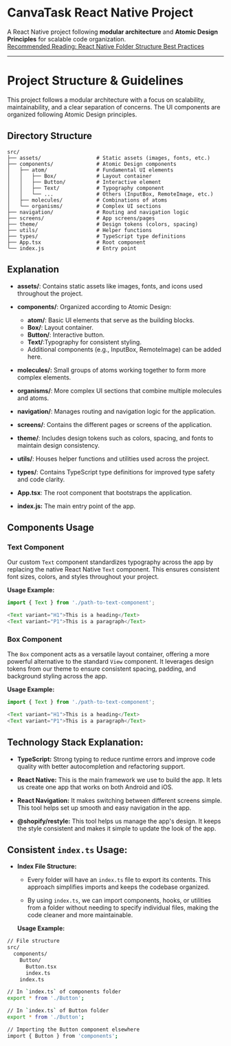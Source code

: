 # CanvaTask React Native Project

A React Native project following **modular architecture** and **Atomic Design Principles** for scalable code organization.  
[Recommended Reading: React Native Folder Structure Best Practices](https://medium.com/@prathiba2796/react-native-best-practices-for-organizing-code-with-atomic-folder-structure-131858653eb1)

---

# Project Structure & Guidelines

This project follows a modular architecture with a focus on scalability, maintainability, and a clear separation of concerns. The UI components are organized following Atomic Design principles.

## Directory Structure

```plaintext
src/
├── assets/                  # Static assets (images, fonts, etc.)
├── components/              # Atomic Design components
│   ├── atom/                # Fundamental UI elements
│   │   ├── Box/             # Layout container
│   │   ├── Button/          # Interactive element
│   │   ├── Text/            # Typography component
│   │   └── ...              # Others (InputBox, RemoteImage, etc.)
│   ├── molecules/           # Combinations of atoms
│   └── organisms/           # Complex UI sections
├── navigation/              # Routing and navigation logic
├── screens/                 # App screens/pages
├── theme/                   # Design tokens (colors, spacing)
├── utils/                   # Helper functions
├── types/                   # TypeScript type definitions
├── App.tsx                  # Root component
└── index.js                 # Entry point
```

## Explanation
- **assets/**: Contains static assets like images, fonts, and icons used throughout the project.
- **components/**: Organized according to Atomic Design:
    - **atom/**: Basic UI elements that serve as the building blocks.
    - **Box/**: Layout container.
    - **Button/**: Interactive button.
    - **Text/**:Typography for consistent styling.
    - Additional components (e.g., InputBox, RemoteImage) can be added here.
- **molecules/:** Small groups of atoms working together to form more complex elements.
- **organisms/**: More complex UI sections that combine multiple molecules and atoms.
- **navigation/**:
Manages routing and navigation logic for the application.

- **screens/**: Contains the different pages or screens of the application.

- **theme/**: Includes design tokens such as colors, spacing, and fonts to maintain design consistency.

- **utils/**: Houses helper functions and utilities used across the project.

- **types/**:
Contains TypeScript type definitions for improved type safety and code clarity.

- **App.tsx**:
The root component that bootstraps the application.

- **index.js:**
The main entry point of the app.

## Components Usage

### Text Component

Our custom `Text` component standardizes typography across the app by replacing the native React Native `Text` component. This ensures consistent font sizes, colors, and styles throughout your project.

**Usage Example:**

```typescript
import { Text } from './path-to-text-component';

<Text variant="H1">This is a heading</Text>
<Text variant="P1">This is a paragraph</Text>
```

### Box Component

The `Box` component acts as a versatile layout container, offering a more powerful alternative to the standard `View` component. It leverages design tokens from our theme to ensure consistent spacing, padding, and background styling across the app.

**Usage Example:**

```typescript
import { Text } from './path-to-text-component';

<Text variant="H1">This is a heading</Text>
<Text variant="P1">This is a paragraph</Text>
```


## Technology Stack Explanation:

- **TypeScript:** Strong typing to reduce runtime errors and improve code quality with better autocompletion and refactoring support.

- **React Native:** This is the main framework we use to build the app. It lets us create one app that works on both Android and iOS.

- **React Navigation:** It makes switching between different screens simple. This tool helps set up smooth and easy navigation in the app.

- **@shopify/restyle:** This tool helps us manage the app's design. It keeps the style consistent and makes it simple to update the look of the app.




## Consistent `index.ts` Usage:

- **Index File Structure:**
    - Every folder will have an `index.ts` file to export its contents. This approach simplifies imports and keeps the codebase organized.

    - By using `index.ts`, we can import components, hooks, or utilities from a folder without needing to specify individual files, making the code cleaner and more maintainable.


    **Usage Example:**
```bash
// File structure
src/
  components/
    Button/
      Button.tsx
      index.ts
    index.ts

// In `index.ts` of components folder
export * from './Button';

// In `index.ts` of Button folder
export * from './Button';

// Importing the Button component elsewhere
import { Button } from 'components';
```






